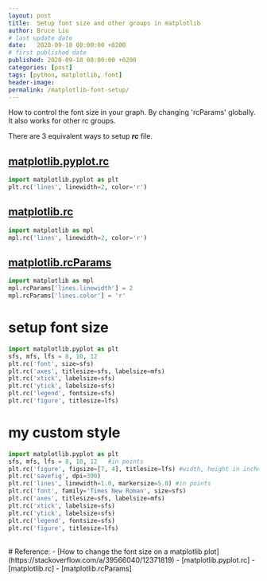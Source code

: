 ```yaml
---
layout: post
title:  Setup font size and other groups in matplotlib
author: Bruce Liu
# last update date
date:   2020-09-18 08:00:00 +0200
# first published date
published: 2020-09-18 08:00:00 +0200
categories: [post]
tags: [python, matplotlib, font]
header-image: 
permalink: /matplotlib-font-setup/
---
```

How to control the font size in your graph. By changing 'rcParams' globally. It also works for other rc groups.
<!--the above is the excerpt-->
<!--more-->
<!--the following is the text-->

There are 3 equivalent ways to setup ***rc*** file.

## [matplotlib.pyplot.rc]

```python
import matplotlib.pyplot as plt
plt.rc('lines', linewidth=2, color='r')
```

## [matplotlib.rc]

```python
import matplotlib as mpl
mpl.rc('lines', linewidth=2, color='r')
```

## [matplotlib.rcParams]

```python
import matplotlib as mpl
mpl.rcParams['lines.linewidth'] = 2
mpl.rcParams['lines.color'] = 'r'
```

# setup font size

```python
import matplotlib.pyplot as plt
sfs, mfs, lfs = 8, 10, 12
plt.rc('font', size=sfs)
plt.rc('axes', titlesize=sfs, labelsize=mfs)
plt.rc('xtick', labelsize=sfs)
plt.rc('ytick', labelsize=sfs)
plt.rc('legend', fontsize=sfs)
plt.rc('figure', titlesize=lfs)
```

# my custom style

```python
import matplotlib.pyplot as plt
sfs, mfs, lfs = 8, 10, 12	#in points
plt.rc('figure', figsize=[7, 4], titlesize=lfs)	#width, height in inches
plt.rc('savefig', dpi=300)
plt.rc('lines', linewidth=1.0, markersize=5.0) #in points
plt.rc('font', family='Times New Roman', size=sfs)
plt.rc('axes', titlesize=sfs, labelsize=mfs)
plt.rc('xtick', labelsize=sfs)
plt.rc('ytick', labelsize=sfs)
plt.rc('legend', fontsize=sfs)
plt.rc('figure', titlesize=lfs)
```

<br>
# Reference:
- [How to change the font size on a matplotlib plot](https://stackoverflow.com/a/39566040/12371819)
- [matplotlib.pyplot.rc]
- [matplotlib.rc]
- [matplotlib.rcParams]

[matplotlib.pyplot.rc]: https://matplotlib.org/api/_as_gen/matplotlib.pyplot.rc.html?highlight=pyplot%20rc#matplotlib.pyplot.rc
[matplotlib.rc]: https://matplotlib.org/3.3.1/api/matplotlib_configuration_api.html?highlight=matplotlib%20rc#matplotlib.rc
[matplotlib.rcParams]: https://matplotlib.org/3.3.1/api/matplotlib_configuration_api.html?highlight=matplotlib%20rc#matplotlib.rcParams


